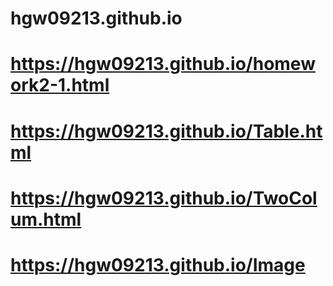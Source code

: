 # hgw09213.github.io
# https://hgw09213.github.io/homework2-1.html
# https://hgw09213.github.io/Table.html
# https://hgw09213.github.io/TwoColum.html
# https://hgw09213.github.io/Image
